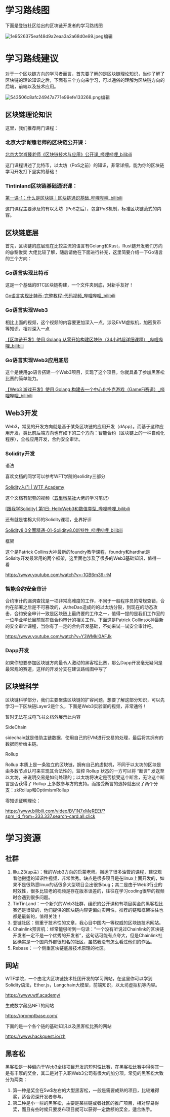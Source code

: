 #  学习路线图

下面是登链社区给出的区块链开发者的学习路线图

![1e9526375eaf48d9a2eaa3a2a68d0e99.jpeg](https://i-blog.csdnimg.cn/direct/1e9526375eaf48d9a2eaa3a2a68d0e99.jpeg)![点击并拖拽以移动](data:image/gif;base64,R0lGODlhAQABAPABAP///wAAACH5BAEKAAAALAAAAAABAAEAAAICRAEAOw==)编辑

# 学习路线建议

对于一个区块链方向的学习者而言，首先要了解的是区块链理论知识，当你了解了区块链的理论知识之后，下面有三个方向来学习，可以通俗的理解为区块链方向的后端，前端以及技术应用。

![543506c8afc24947a771e99efe133268.png](https://i-blog.csdnimg.cn/direct/543506c8afc24947a771e99efe133268.png)![点击并拖拽以移动](data:image/gif;base64,R0lGODlhAQABAPABAP///wAAACH5BAEKAAAALAAAAAABAAEAAAICRAEAOw==)编辑



## **区块链理论知识**

这里，我们推荐两门课程：

### **北京大学肖臻老师的区块链公开课：**

[北京大学肖臻老师《区块链技术与应用》公开课_哔哩哔哩_bilibili](https://www.bilibili.com/video/BV1Vt411X7JF?t=0.0)

这门课程讲述了比特币，以太坊（PoS之前）的知识，非常详细，能为你的区块链学习开发打下坚实的基础！

### **Tintinland区块链基础通识课：**

[第一课-1：什么是区块链｜区块链通识基础_哔哩哔哩_bilibili](https://www.bilibili.com/video/BV1WS411A7h9?t=0.3)

这门课程主要涉及的有以太坊（PoS之后），包含PoS机制，标准区块链范式的内容。

## 区块链底层

首先，区块链的底层现在比较主流的语言有Golang和Rust，Rust链开发我们方向的@黎俊奕 大佬比较了解，随后请他在下面进行补充，这里简要介绍一下Go语言的三个方向：

### Go语言实现比特币

这是一个基础的BTC区块链构建，一个文件夹到底，对新手友好！

[Go语言实现比特币-完整教程-代码视频_哔哩哔哩_bilibili](https://www.bilibili.com/video/BV1EY4y1c7Yq?t=0.0)

### Go语言实现Web3

相比上面的视频，这个视频的内容要更加深入一点，涉及EVM虚拟机，加密货币等知识，相对深入一点

[【区块链开发】使用 Golang 从零开始构建区块链（34小时超详细课程）_哔哩哔哩_bilibili](https://www.bilibili.com/video/BV1hz42167qE?t=0.0)

### Go语言实现Web3应用底层

这个是使用go语言搭建一个Web3项目，实现了这个项目，你就具备了参加黑客松比赛的简单能力。

[【Web3 游戏开发】使用 Golang 构建去一个中心化扑克游戏（GameFi赛道）_哔哩哔哩_bilibili](https://www.bilibili.com/video/BV1ji421C7Kx?t=0.0)

## Web3开发

Web3，常见的开发方向就是基于某条区块链的应用开发（dApp）。而基于这种应用开发，类比前后端方向也有如下的三个方向：智能合约（区块链上的一种自动化程序），全栈应用开发，合约安全审计。

### Solidity开发

语法

喜欢文档的同学可以参考WFT学院的solidity三部分

 [Solidity入门 | WTF Academy](https://www.wtf.academy/docs/solidity-101/)

这个文档有配套的视频（[五里墩茶社](https://space.bilibili.com/615957867)大佬的学习笔记）

[[跟我学Solidity\] 第1日: HelloWeb3和数值类型_哔哩哔哩_bilibili](https://www.bilibili.com/video/BV1CP4y1z7pF?t=1.1)

还有就是崔棉大师的Solidity课程，业界好评

[Solidity8.0全面精通-01-Solidity8.0新特性_哔哩哔哩_bilibili](https://www.bilibili.com/video/BV1oZ4y1B7WS?t=0.2)

框架

这个是Patrick Collins大神最新的foundry教学课程，foundry和hardhat是Solisity开发最常用的两个框架，这里面也涉及了很多的Web3基础知识，值得一看

https://www.youtube.com/watch?v=-1GB6m39-rM

### 智能合约安全审计

合约审计的漏洞查找是一项非常高难度的工作，不同于一般程序员的常规查错，合约在部署之后是不可篡改的，从theDao造成的的以太坊分裂，到现在的动态攻击，合约安全审计一致是区块链上最终要的工作之一，值得一提的是我们工作室的一位毕业学长目前就在做合约审计的相关工作。下面这是Patrick Collins大神最新的安全审计课程，当你有了一定的合约开发基础，不妨来试一试安全审计吧。

https://www.youtube.com/watch?v=Y3WMkl0AFJk

### Dapp开发

如果你想要参加区块链方向最令人激动的黑客松比赛，那么Dapp开发毫无疑问是最常规的赛道，这样的开发分支在建议路线图中写了

## 区块链科学

区块链科学部分，我们主要聚焦区块链的扩容问题，想要了解这部分知识，可以先学习一下区块链Layer2是什么，下面是Web3实验室的视频，非常通俗！

暂时无法在成电飞书文档外展示此内容

SideChain

sidechain就是借助主链数据，使用自己的EVM进行交易的处理，最后将其拥有的数据同步给主链。

Rollup

Rollup 本质上是一条独立的区块链，拥有自己的虚拟机，不同于以太坊的区块是由多数节点认可来实现其合法性的，监控 Rollup 状态的一方可以将 “断言” 发送至以太坊，来说明交易是如何处理的；以太坊将决定是否接受这个断言，无论这个断言是否获得了 Rollup 上多数参与方的支持。而接受断言的选择就出现了两个分支：zkRollup和OptimismRollup

零知识证明理论：

https://www.bilibili.com/video/BV1N7xMeREEf/?spm_id_from=333.337.search-card.all.click

# 学习资源

## 社群

1. lllu_23(up主)：我的Web3方向的启蒙老师。搬运了很多油管的课程，建议观看他搬运的知识性视频，非常优秀。缺点是很多项目是在linux上面开发的，如果不是很熟悉linux的话很多大型项目会出很多bug；其二是由于Web3行业的时效性，很多比较老的视频是存在版本误差的，往往在学习coding很早的视频时会遇到很多问题。
2. TinTinLand：一个新兴的Web3社群，组织的公开课和有项目奖金的黑客松比赛还是很赞的，他们提供的区块链内容更偏向实用性，推荐的链和框架往往也都是最新的，值得关注！
3. 登链社区：侧重于技术性的文章，我心目中国内一等权威的区块链技术网站。
4. Chainlink预言机：经常能够听到一句话：“一个没有听说过Chainlink的区块链开发者一定不是一个优秀的开发者”，这句话可能有点夸大，但是Chainlink社区确实是一个国内外都很知名的社区，虽然我没有怎么看过他们的作品。
5. Rebase：一个侧重区块链底层技术原理的社区。

## 网站

WTF学院，一个由北大区块链技术社团开发的学习网站，在这里你可以学到Solidity语法，Ether.js，Langchain大模型，前端知识，以太坊虚拟机等内容。

https://www.wtf.academy/

生成数字藏品NFT的网站

https://promptbase.com/

下面的是一个各个链的基础知识以及黑客松比赛的网站

https://www.hackquest.io/zh

## 黑客松

黑客松是一种偏向于Web3全栈项目开发的短时性比赛，在黑客松比赛中得奖其一是有丰厚的奖金，其二是对于入职Web3公司有很大的加分项。常见的黑客松大致分为两类：

1. 第一种是奖金在5w$左右的大型黑客松，一般是需要成熟的项目，比较难得奖，适合资深开发者参与。
2. 第二种是小一些的黑客松，主要是某些链或者社区的推广项目，相对容易得奖，而且有些时候只要发布项目就可以获得一定数额的奖金，适合练手。
